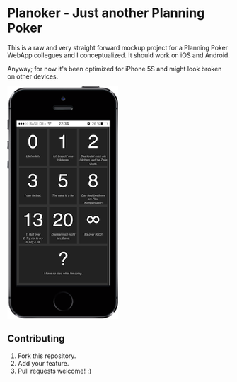 # Planoker - Just another Planning Poker

This is a raw and very straight forward mockup project for a Planning Poker WebApp collegues and I conceptualized. It should work on iOS and Android. 

Anyway; for now it's been optimized for iPhone 5S and might look broken on other devices.

![Screenshot](media/iPhone-5S-mockup.png)

## Contributing

1. Fork this repository.
2. Add your feature.
3. Pull requests welcome! :)
